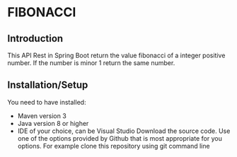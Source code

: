 # FIBONACCI
## Introduction
   This API Rest in Spring Boot return the value fibonacci of a integer positive number. If the number is minor 1 return the same number. 
## Installation/Setup
   You need to have installed:
   - Maven version 3
   - Java version 8 or higher
   - IDE of your choice, can be Visual Studio
   Download the source code. Use one of the options provided by Github that is most appropriate for you options. For example clone this repository using git command line
     

   
   
